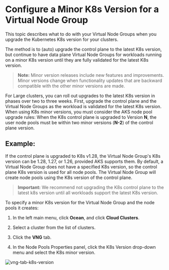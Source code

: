 <meta name=“robots” content=“noindex”>

#  Configure a Minor K8s Version for a Virtual Node Group 

This topic describes what to do with your Virtual Node Groups when you upgrade the Kubernetes K8s version for your clusters.  

The method is to (auto) upgrade the control plane to the latest K8s version, but continue to have data plane Virtual Node Groups for workloads running on a minor K8s version until they are fully validated for the latest K8s version. 

>**Note:** Minor version releases include new features and improvements. Minor versions change when functionality updates that are backward compatible with the other minor versions are made. 

For Large clusters, you can roll out upgrades to the latest K8s version in phases over two to three weeks. First, upgrade the control plane and the Virtual Node Groups as the workload is validated for the latest K8s version. 
When using K8s minor versions, you must consider the AKS node pool upgrade rules: When the K8s control plane is upgraded to Version **N**, the user node pools must be within two minor versions (**N-2**) of the control plane version. 

## Example: 
If the control plane is upgraded to K8s v1.28, the Virtual Node Group's K8s version can be 1.28, 1.27, or 1.26, provided AKS supports them. 
By default, a Virtual Node Group does not have a specified K8s version, so the control plane K8s version is used for all node pools. 
The Virtual Node Group will create node pools using the K8s version of the control plane. 

>**Important:** We recommend not upgrading the K8s control plane to the latest k8s version until all workloads support the latest K8s version. 

To specify a minor K8s version for the Virtual Node Group and the node pools it creates: 

1.  In the left main menu, click **Ocean**, and click **Cloud Clusters**. 

2.  Select a cluster from the list of clusters. 

3.  Click the **VNG** tab. 

4.  In the Node Pools Properties panel, click the K8s Version drop-down menu and select the K8s minor version.

![vng-tab-k8s-version](https://github.com/spotinst/help/assets/159915991/17d2c79f-9119-4a5b-9004-2b0cdc7ee47d)


